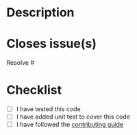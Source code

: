 # Description
<!-- 
Please add a description of what your pull request is doing.
 - What was the problem?
 - How it is resolved?
 - How can we test the change?
 - If there are breaking changes, please describe them in detail and why we cannot avoid them.
-->

# Closes issue(s)
<!-- 
Please add the id of the issue this pull request is resolving.
We try to have an issue for every PR it is easier to talk about the feature/fix that way.
-->
Resolve #

# Checklist
- [ ] I have tested this code
- [ ] I have added unit test to cover this code
- [ ] I have followed the [contributing guide](CONTRIBUTING.md)
